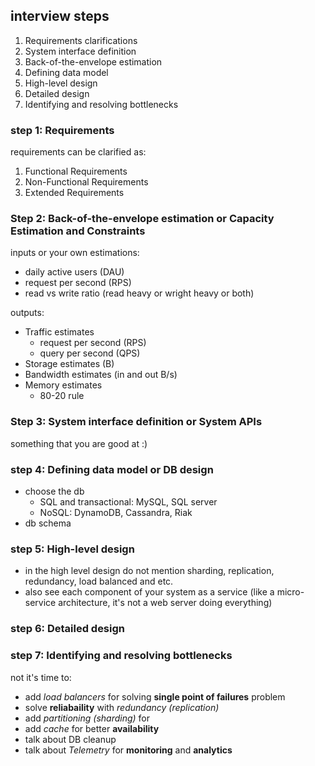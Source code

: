 ## interview steps
1. Requirements clarifications
2. System interface definition
3. Back-of-the-envelope estimation
4. Defining data model
5. High-level design
6. Detailed design
7. Identifying and resolving bottlenecks

### step 1: Requirements
requirements can be clarified as:

1. Functional Requirements
2. Non-Functional Requirements
3. Extended Requirements

### Step 2: Back-of-the-envelope estimation or Capacity Estimation and Constraints

inputs or your own estimations:
- daily active users (DAU)
- request per second (RPS)
- read vs write ratio (read heavy or wright heavy or both)

outputs:
- Traffic estimates
  - request per second (RPS)
  - query per second (QPS)
- Storage estimates (B)
- Bandwidth estimates (in and out B/s)
- Memory estimates
  - 80-20 rule


### Step 3: System interface definition or System APIs
something that you are good at :)

### step 4: Defining data model or DB design
- choose the db
  - SQL and transactional: MySQL, SQL server
  - NoSQL: DynamoDB, Cassandra, Riak
- db schema

### step 5: High-level design
- in the high level design do not mention sharding, replication, redundancy, load balanced and etc.
- also see each component of your system as a service (like a micro-service architecture, it's not a web server doing everything)

### step 6: Detailed design

### step 7: Identifying and resolving bottlenecks
not it's time to:
- add *load balancers* for solving **single point of failures** problem
- solve **reliabaility** with *redundancy (replication)*
- add *partitioning (sharding)* for
- add *cache* for better **availability**
- talk about DB cleanup
- talk about *Telemetry* for **monitoring** and **analytics**
